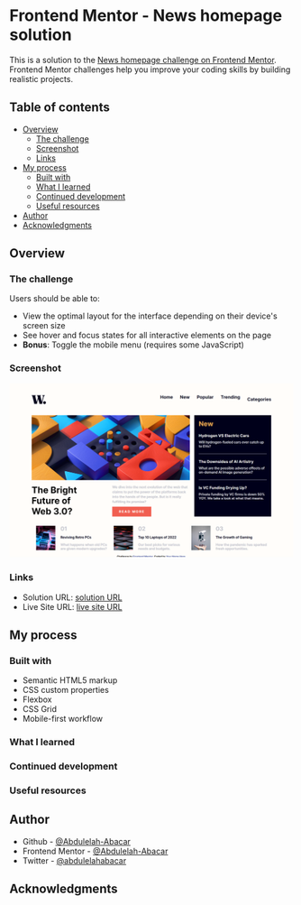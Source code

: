 # Frontend Mentor - News homepage solution

This is a solution to the [News homepage challenge on Frontend Mentor](https://www.frontendmentor.io/challenges/news-homepage-H6SWTa1MFl). Frontend Mentor challenges help you improve your coding skills by building realistic projects.

## Table of contents

- [Overview](#overview)
  - [The challenge](#the-challenge)
  - [Screenshot](#screenshot)
  - [Links](#links)
- [My process](#my-process)
  - [Built with](#built-with)
  - [What I learned](#what-i-learned)
  - [Continued development](#continued-development)
  - [Useful resources](#useful-resources)
- [Author](#author)
- [Acknowledgments](#acknowledgments)

## Overview

### The challenge

Users should be able to:

- View the optimal layout for the interface depending on their device's screen size
- See hover and focus states for all interactive elements on the page
- **Bonus**: Toggle the mobile menu (requires some JavaScript)

### Screenshot

![](./screenshot.png)

### Links

- Solution URL: [solution URL]()
- Live Site URL: [live site URL](https://abdulelah-abacar.github.io/news-homepage/)

## My process

### Built with

- Semantic HTML5 markup
- CSS custom properties
- Flexbox
- CSS Grid
- Mobile-first workflow

### What I learned

### Continued development

### Useful resources

## Author

- Github - [@Abdulelah-Abacar](https://github.com/Abdulelah-Abacar)
- Frontend Mentor - [@Abdulelah-Abacar](https://www.frontendmentor.io/profile/Abdulelah-Abacar)
- Twitter - [@abdulelahabacar](https://www.twitter.com/abdulelahabacar)

## Acknowledgments
